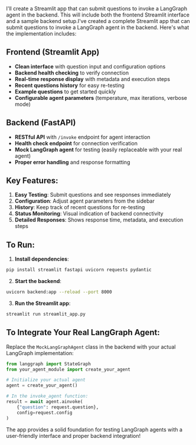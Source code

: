 I'll create a Streamlit app that can submit questions to invoke a LangGraph agent in the backend. This will include both the frontend Streamlit interface and a sample backend setup.I've created a complete Streamlit app that can submit questions to invoke a LangGraph agent in the backend. Here's what the implementation includes:

## Frontend (Streamlit App)
- **Clean interface** with question input and configuration options
- **Backend health checking** to verify connection
- **Real-time response display** with metadata and execution steps
- **Recent questions history** for easy re-testing
- **Example questions** to get started quickly
- **Configurable agent parameters** (temperature, max iterations, verbose mode)

## Backend (FastAPI)
- **RESTful API** with `/invoke` endpoint for agent interaction
- **Health check endpoint** for connection verification
- **Mock LangGraph agent** for testing (easily replaceable with your real agent)
- **Proper error handling** and response formatting

## Key Features:
1. **Easy Testing**: Submit questions and see responses immediately
2. **Configuration**: Adjust agent parameters from the sidebar
3. **History**: Keep track of recent questions for re-testing
4. **Status Monitoring**: Visual indication of backend connectivity
5. **Detailed Responses**: Shows response time, metadata, and execution steps

## To Run:

1. **Install dependencies**:
```bash
pip install streamlit fastapi uvicorn requests pydantic
```

2. **Start the backend**:
```bash
uvicorn backend:app --reload --port 8000
```

3. **Run the Streamlit app**:
```bash
streamlit run streamlit_app.py
```

## To Integrate Your Real LangGraph Agent:

Replace the `MockLangGraphAgent` class in the backend with your actual LangGraph implementation:

```python
from langgraph import StateGraph
from your_agent_module import create_your_agent

# Initialize your actual agent
agent = create_your_agent()

# In the invoke_agent function:
result = await agent.ainvoke(
    {"question": request.question},
    config=request.config
)
```

The app provides a solid foundation for testing LangGraph agents with a user-friendly interface and proper backend integration!